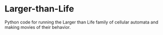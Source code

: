 # Larger-than-Life
Python code for running the Larger than Life family of cellular automata and making movies of their behavior. 
